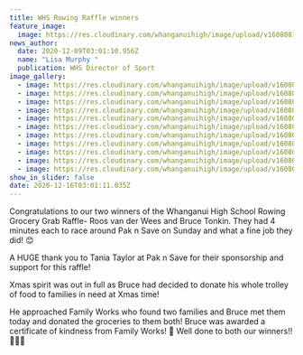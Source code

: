 ```yaml
---
title: WHS Rowing Raffle winners
feature_image:
  image: https://res.cloudinary.com/whanganuihigh/image/upload/v1608087718/News/129740293_1756849311130834_3145426059097430196_o.jpg
news_author:
  date: 2020-12-09T03:01:10.956Z
  name: "Lisa Murphy "
  publication: WHS Director of Sport
image_gallery:
  - image: https://res.cloudinary.com/whanganuihigh/image/upload/v1608087749/News/129819118_1756849284464170_3744416168334039297_o.jpg
  - image: https://res.cloudinary.com/whanganuihigh/image/upload/v1608087778/News/130781885_1756849294464169_850375473870832967_o.jpg
  - image: https://res.cloudinary.com/whanganuihigh/image/upload/v1608087839/News/129812813_1756849354464163_3004922109997538712_o.jpg
  - image: https://res.cloudinary.com/whanganuihigh/image/upload/v1608087862/News/130233044_1756849334464165_4459437118076796062_o.jpg
  - image: https://res.cloudinary.com/whanganuihigh/image/upload/v1608087880/News/130803442_1756849304464168_5904883956864689168_o.jpg
  - image: https://res.cloudinary.com/whanganuihigh/image/upload/v1608087908/News/129953749_1756849347797497_5511422055312261729_o.jpg
  - image: https://res.cloudinary.com/whanganuihigh/image/upload/v1608087939/News/130268396_1756849341130831_3047040439052983321_o.jpg
  - image: https://res.cloudinary.com/whanganuihigh/image/upload/v1608087974/News/129462277_1756849327797499_8510049800555688464_o.jpg
  - image: https://res.cloudinary.com/whanganuihigh/image/upload/v1608087718/News/129740293_1756849311130834_3145426059097430196_o.jpg
  - image: https://res.cloudinary.com/whanganuihigh/image/upload/v1608088034/News/130253195_1756849307797501_3337835017846850050_o.jpg
  - image: https://res.cloudinary.com/whanganuihigh/image/upload/v1608088056/News/130208813_1756849337797498_7800047390269368838_o.jpg
show_in_slider: false
date: 2020-12-16T03:01:11.035Z
---
```

Congratulations to our two winners of the Whanganui High School Rowing Grocery Grab Raffle- Roos van der Wees and Bruce Tonkin. 
They had 4 minutes each to race around Pak n Save on Sunday and what a fine job they did! 😊

A HUGE thank you to Tania Taylor at Pak n Save for their sponsorship and support for this raffle! 

Xmas spirit was out in full as Bruce had decided to donate his whole trolley of food to families in need at Xmas time! 

He approached Family Works who found two families and Bruce met them today and donated the groceries to them both! Bruce was awarded a certificate of kindness from Family Works! 👏
Well done to both our winners!! 💚💛🎄